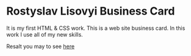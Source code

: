 # Rostyslav Lisovyi Business Card

It is my first HTML & CSS work. This is a web site business card. In this work I use all of my new skills.

Resalt you may to see [here](https://rokokos97.github.io/CV-HTML-CSS/index.html)
